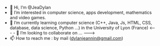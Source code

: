 - 👋 Hi, I’m @JeaDylan
- 👀 I’m interested in computer science, apps development, mathematics and video games.
- 🌱 I’m currently learning computer science (C++, Java, Js, HTML, CSS, database, data science, Python ...) in the University of Lyon (France)
<--- - 💞️ I’m looking to collaborate on ... --->
- 📫 How to reach me : by mail (dylanjeannin@gmail.com)

<!---
JeaDylan/JeaDylan is a ✨ special ✨ repository because its `README.md` (this file) appears on your GitHub profile.
You can click the Preview link to take a look at your changes.
--->
